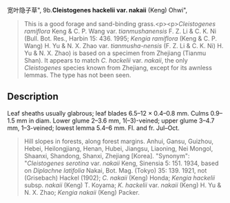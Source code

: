 宽叶隐子草",
9b.**Cleistogenes hackelii var. nakaii** (Keng) Ohwi",

> This is a good forage and sand-binding grass.&lt;p&gt;&lt;p&gt;*Cleistogenes ramiflora* Keng &amp; C. P. Wang var. *tianmushanensis* F. Z. Li &amp; C. K. Ni (Bull. Bot. Res., Harbin 15: 436. 1995; *Kengia ramiflora* (Keng &amp; C. P. Wang) H. Yu &amp; N. X. Zhao var. *tianmusha-nensis* (F. Z. Li &amp; C. K. Ni) H. Yu &amp; N. X. Zhao) is based on a specimen from Zhejiang (Tianmu Shan). It appears to match *C. hackelii* var. *nakaii*, the only *Cleistogenes* species known from Zhejiang, except for its awnless lemmas. The type has not been seen.

## Description
Leaf sheaths usually glabrous; leaf blades 6.5–12 × 0.4–0.8 mm. Culms 0.9–1.5 mm in diam. Lower glume 2–3.6 mm, 1(–3)-veined; upper glume 3–4.7 mm, 1–3-veined; lowest lemma 5.4–6 mm. Fl. and fr. Jul–Oct.

> Hill slopes in forests, along forest margins. Anhui, Gansu, Guizhou, Hebei, Heilongjiang, Henan, Hubei, Jiangsu, Liaoning, Nei Mongol, Shaanxi, Shandong, Shanxi, Zhejiang [Korea].
  "Synonym": "*Cleistogenes serotina* var. *nakaii* Keng, Sinensia 5: 151. 1934, based on *Diplachne latifolia* Nakai, Bot. Mag. (Tokyo) 35: 139. 1921, not (Grisebach) Hackel (1902); *C. nakaii* (Keng) Honda; *Kengia hackelii* subsp. *nakaii* (Keng) T. Koyama; *K. hackelii* var. *nakaii* (Keng) H. Yu &amp; N. X. Zhao; *Kengia nakaii* (Keng) Packer.

